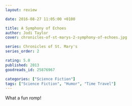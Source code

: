 ```yaml
---
layout: review

date: 2016-08-27 11:05:00 +0100

title: A Symphony of Echoes
author: Jodi Taylor
cover: chronicles-of-st-marys-2-symphony-of-echoes.jpg

series: Chronicles of St. Mary's
series_order: 2

rating: 5.0
published: 2013
goodreads_id: 25876967

categories: ["Science Fiction"]
tags: ["Science Fiction", "Humor", "Time Travel"]
---
```


What a fun romp!
